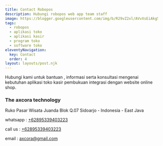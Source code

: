 ```yaml
---
title: Contact Robopos
description: Hubungi robopos web app team staff
image: https://blogger.googleusercontent.com/img/b/R29vZ2xl/AVvXsEiAkg57MV3HQXJmg4vofIbIkZWOfCcHq34SK6DOFCLNH5ARfOBJ9vseOJ7UXIQAQz0SoaK3eVuPIXny1RMOZpNCc7SXkYO6rDubPGGcuVKAzdu-q9BV082-GG0A-HOZ7XjaJ3YRHdolr02enrU3DFHYwJKU6Yqd4E8OqgLK-5dvM5nhVLzAvVM_pVRCtA/s500/aplikasi%20toko%20kasir%20online%20shop%20(2).webp
tags:
  - robopos
  - aplikasi toko
  - aplikasi kasir
  - program toko
  - software toko
eleventyNavigation:
  key: Contact
  order: 4
layout: layouts/post.njk
---
```


Hubungi kami untuk bantuan , informasi serta konsultasi mengenai kebutuhan aplikasi toko kasir pembukuan integrasi dengan website online shop.

### The axcora technology

Ruko Pasar Wisata Juanda Blok Q.07
Sidoarjo - Indonesia - East Java

whatsapp : [+62895339403223](https://wa.me/62895339403223)

call us : [+62895339403223](tel:+62895339403223)

email : axcora@gmail.com

